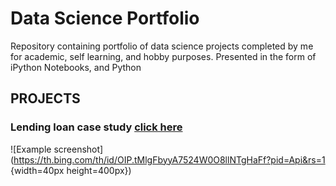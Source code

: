 # Data Science Portfolio
Repository containing portfolio of data science projects completed by me for academic, self learning, and hobby purposes. Presented in the form of iPython Notebooks, and Python
## PROJECTS
### Lending loan case study [click here](https://github.com/lasnausman/Portfolio/blob/master/Loan%20Lending%20case%20study-%20Analysis/Lending%20Loan.ipynb)
![Example screenshot](https://th.bing.com/th/id/OIP.tMlgFbyyA7524W0O8llNTgHaFf?pid=Api&rs=1 {width=40px height=400px})
